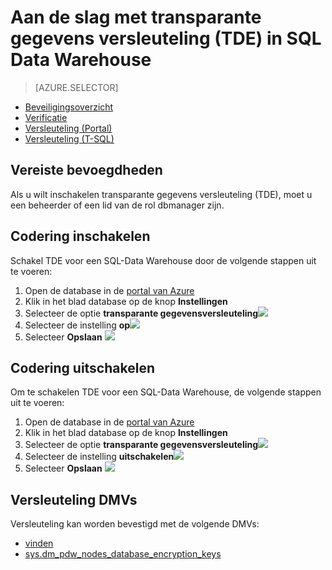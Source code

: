 <properties
   pageTitle="Transparante gegevensversleuteling in SQL datawarehouse (Portal) | Microsoft Azure"
   description="Transparante gegevensversleuteling (TDE) in SQL datawarehouse"
   services="sql-data-warehouse"
   documentationCenter=""
   authors="ronortloff"
   manager="barbkess"
   editor=""/>

<tags
   ms.service="sql-data-warehouse"
   ms.workload="data-management"
   ms.tgt_pltfrm="na"
   ms.devlang="na"
   ms.topic="article"
   ms.date="09/24/2016" 
   ms.author="rortloff;barbkess;sonyama"/>

# <a name="get-started-with-transparent-data-encryption-tde-in-sql-data-warehouse"></a>Aan de slag met transparante gegevens versleuteling (TDE) in SQL Data Warehouse

> [AZURE.SELECTOR]
- [Beveiligingsoverzicht](sql-data-warehouse-overview-manage-security.md)
- [Verificatie](sql-data-warehouse-authentication.md)
- [Versleuteling (Portal)](sql-data-warehouse-encryption-tde.md)
- [Versleuteling (T-SQL)](sql-data-warehouse-encryption-tde-tsql.md)

## <a name="required-permssions"></a>Vereiste bevoegdheden

Als u wilt inschakelen transparante gegevens versleuteling (TDE), moet u een beheerder of een lid van de rol dbmanager zijn.

## <a name="enabling-encryption"></a>Codering inschakelen

Schakel TDE voor een SQL-Data Warehouse door de volgende stappen uit te voeren:

1. Open de database in de [portal van Azure](https://portal.azure.com)
2. Klik in het blad database op de knop **Instellingen**
3. Selecteer de optie **transparante gegevensversleuteling**![][1]
4. Selecteer de instelling **op**![][2]
5. Selecteer **Opslaan**
![][3]  

## <a name="disabling-encryption"></a>Codering uitschakelen

Om te schakelen TDE voor een SQL-Data Warehouse, de volgende stappen uit te voeren:

1. Open de database in de [portal van Azure](https://portal.azure.com)
2. Klik in het blad database op de knop **Instellingen**
3. Selecteer de optie **transparante gegevensversleuteling**![][1]
4. Selecteer de instelling **uitschakelen**![][4]
5. Selecteer **Opslaan**
![][5]  

## <a name="encryption-dmvs"></a>Versleuteling DMVs

Versleuteling kan worden bevestigd met de volgende DMVs:

- [vinden]
- [sys.dm_pdw_nodes_database_encryption_keys]

<!--MSDN references-->
[Transparent Data Encryption (TDE)]: https://msdn.microsoft.com/library/bb934049.aspx
[vinden]: http://msdn.microsoft.com/library/ms178534.aspx
[sys.dm_pdw_nodes_database_encryption_keys]: https://msdn.microsoft.com/library/mt203922.aspx

<!--Image references-->
[1]: ./media/sql-data-warehouse-security-tde/sql-data-warehouse-security-tde-portal-settings.png
[2]: ./media/sql-data-warehouse-security-tde/sql-data-warehouse-security-tde-portal-settings-on.png
[3]: ./media/sql-data-warehouse-security-tde/sql-data-warehouse-security-tde-portal-settings-save.png
[4]: ./media/sql-data-warehouse-security-tde/sql-data-warehouse-security-tde-portal-settings-off.png
[5]: ./media/sql-data-warehouse-security-tde/sql-data-warehouse-security-tde-portal-settings-save2.png

<!--Link references-->

